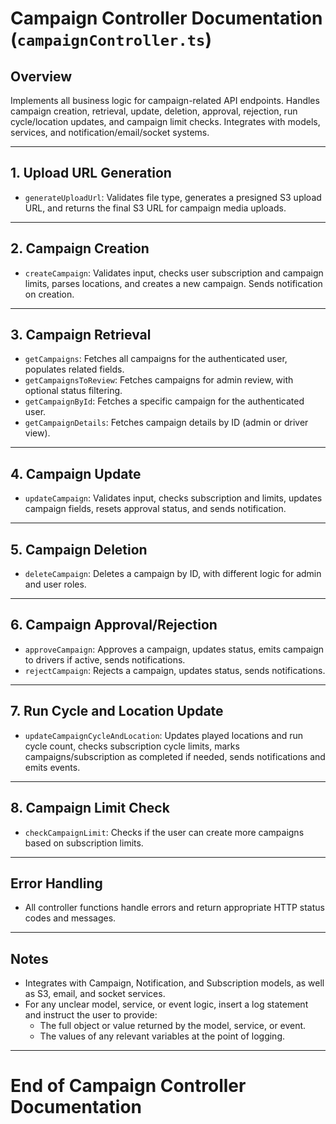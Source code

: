 # Campaign Controller Documentation (`campaignController.ts`)

## Overview
Implements all business logic for campaign-related API endpoints. Handles campaign creation, retrieval, update, deletion, approval, rejection, run cycle/location updates, and campaign limit checks. Integrates with models, services, and notification/email/socket systems.

---

## 1. Upload URL Generation
- `generateUploadUrl`: Validates file type, generates a presigned S3 upload URL, and returns the final S3 URL for campaign media uploads.

---

## 2. Campaign Creation
- `createCampaign`: Validates input, checks user subscription and campaign limits, parses locations, and creates a new campaign. Sends notification on creation.

---

## 3. Campaign Retrieval
- `getCampaigns`: Fetches all campaigns for the authenticated user, populates related fields.
- `getCampaignsToReview`: Fetches campaigns for admin review, with optional status filtering.
- `getCampaignById`: Fetches a specific campaign for the authenticated user.
- `getCampaignDetails`: Fetches campaign details by ID (admin or driver view).

---

## 4. Campaign Update
- `updateCampaign`: Validates input, checks subscription and limits, updates campaign fields, resets approval status, and sends notification.

---

## 5. Campaign Deletion
- `deleteCampaign`: Deletes a campaign by ID, with different logic for admin and user roles.

---

## 6. Campaign Approval/Rejection
- `approveCampaign`: Approves a campaign, updates status, emits campaign to drivers if active, sends notifications.
- `rejectCampaign`: Rejects a campaign, updates status, sends notifications.

---

## 7. Run Cycle and Location Update
- `updateCampaignCycleAndLocation`: Updates played locations and run cycle count, checks subscription cycle limits, marks campaigns/subscription as completed if needed, sends notifications and emits events.

---

## 8. Campaign Limit Check
- `checkCampaignLimit`: Checks if the user can create more campaigns based on subscription limits.

---

## Error Handling
- All controller functions handle errors and return appropriate HTTP status codes and messages.

---

## Notes
- Integrates with Campaign, Notification, and Subscription models, as well as S3, email, and socket services.
- For any unclear model, service, or event logic, insert a log statement and instruct the user to provide:
  - The full object or value returned by the model, service, or event.
  - The values of any relevant variables at the point of logging.

---

# End of Campaign Controller Documentation 